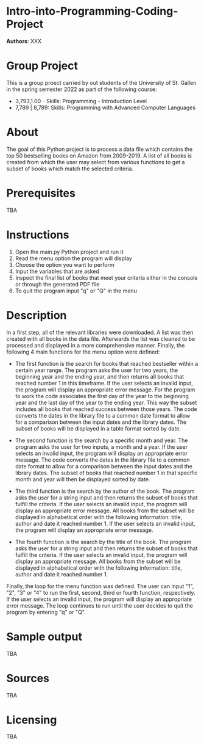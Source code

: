 # Intro-into-Programming-Coding-Project
**Authors**: XXX
# Group Project
This is a group proect carried by out students of the University of St. Gallen in the spring semester 2022 as part of the following course:
- 3,793,1.00 - Skills: Programming - Introduction Level
- 7,789 | 8,789: Skills: Programming with Advanced Computer Languages
# About
The goal of this Python project is to process a data file which contains the top 50 bestselling books on Amazon from 2009-2019. A list of all books is created from which the user may select from various functions to get a subset of books which match the selected criteria.
# Prerequisites
TBA
# Instructions
1. Open the main.py Python project and run it
2. Read the menu option the program will display
3. Choose the option you want to perform
4. Input the variables that are asked
5. Inspect the final list of books that meet your criteria either in the console or through the generated PDF file
6. To quit the program input "q" or "Q" in the menu
# Description
In a first step, all of the relevant libraries were downloaded. A list was then created with all books in the data file. Afterwards the list was cleaned to be processed and displayed in a more comprehensive manner. Finally, the following 4 main functions for the menu option were defined:

- The first function is the search for books that reached bestseller within a certain year range. The program asks the user for two years, the beginning year and the ending year, and then returns all books that reached number 1 in this timeframe. If the user selects an invalid input, the program will display an appropriate error message. For the program to work the code associates the first day of the year to the beginning year and the last day of the year to the ending year. This way the subset includes all books that reached success between those years. The code converts the dates in the library file to a common date format to allow for a comparison between the input dates and the library dates. The subset of books will be displayed in a table format sorted by date.

- The second function is the search by a specific month and year. The program asks the user for two inputs, a month and a year. If the user selects an invalid input, the program will display an appropriate error message. The code converts the dates in the library file to a common date format to allow for a comparison between the input dates and the library dates. The subset of books that reached number 1 in that specific month and year will then be displayed sorted by date.

- The third function is the search by the author of the book. The program asks the user for a string input and then returns the subset of books that fulfill the criteria. If the user selects an invalid input, the program will display an appropriate error message. All books from the subset will be displayed in alphabetical order with the following information: title, author and date it reached number 1. If the user selects an invalid input, the program will display an appropriate error message.

- The fourth function is the search by the title of the book. The program asks the user for a string input and then returns the subset of books that fulfill the criteria. If the user selects an invalid input, the program will display an appropriate message. All books from the subset will be displayed in alphabetical order with the following information: title, author and date it reached number 1.

Finally, the loop for the menu function was defined. The user can input "1", "2", "3" or "4" to run the first, second, third or fourth function, respectively. If the user selects an invalid input, the program will display an appropriate error message. The loop continues to run until the user decides to quit the program by entering "q" or "Q".
# Sample output
TBA
# Sources
TBA
# Licensing
TBA
